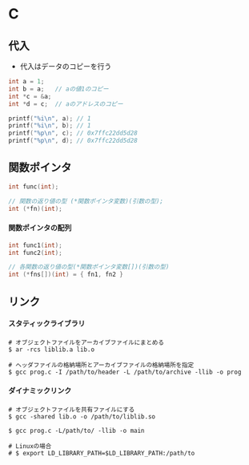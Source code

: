 # C
## 代入
- 代入はデータのコピーを行う

```c
int a = 1;
int b = a;   // aの値1のコピー
int *c = &a;
int *d = c;  // aのアドレスのコピー

printf("%i\n", a); // 1
printf("%i\n", b); // 1
printf("%p\n", c); // 0x7ffc22dd5d28
printf("%p\n", d); // 0x7ffc22dd5d28
```

## 関数ポインタ
```c
int func(int);

// 関数の返り値の型 (*関数ポインタ変数)(引数の型);
int (*fn)(int);
```

#### 関数ポインタの配列
```c
int func1(int);
int func2(int);

// 各関数の返り値の型(*関数ポインタ変数[])(引数の型)
int (*fns[])(int) = { fn1, fn2 }
```

## リンク
#### スタティックライブラリ
```
# オブジェクトファイルをアーカイブファイルにまとめる
$ ar -rcs liblib.a lib.o

# ヘッダファイルの格納場所とアーカイブファイルの格納場所を指定
$ gcc prog.c -I /path/to/header -L /path/to/archive -llib -o prog
```

#### ダイナミックリンク
```
# オブジェクトファイルを共有ファイルにする
$ gcc -shared lib.o -o /path/to/liblib.so

$ gcc prog.c -L/path/to/ -llib -o main

# Linuxの場合
# $ export LD_LIBRARY_PATH=$LD_LIBRARY_PATH:/path/to
```
